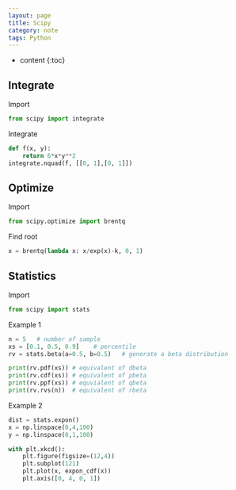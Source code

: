 ```yaml
---
layout: page
title: Scipy
category: note
tags: Python
---
```


* content
{:toc}

## Integrate

Import

```python
from scipy import integrate
```

Integrate

```python
def f(x, y):
    return 6*x*y**2
integrate.nquad(f, [[0, 1],[0, 1]])
```

## Optimize

Import

```python
from scipy.optimize import brentq
```

Find root

```python
x = brentq(lambda x: x/exp(x)-k, 0, 1)
```

## Statistics

Import

```python
from scipy import stats
```

Example 1

```python
n = 5	# number of sample
xs = [0.1, 0.5, 0.9]	# percentile
rv = stats.beta(a=0.5, b=0.5)	# generate a beta distribution

print(rv.pdf(xs)) # equivalent of dbeta
print(rv.cdf(xs)) # equivalent of pbeta
print(rv.ppf(xs)) # equvialent of qbeta
print(rv.rvs(n))  # equivalent of rbeta
```

Example 2

```python
dist = stats.expon()
x = np.linspace(0,4,100)
y = np.linspace(0,1,100)

with plt.xkcd():
    plt.figure(figsize=(12,4))
    plt.subplot(121)
    plt.plot(x, expon_cdf(x))
    plt.axis([0, 4, 0, 1])
```
